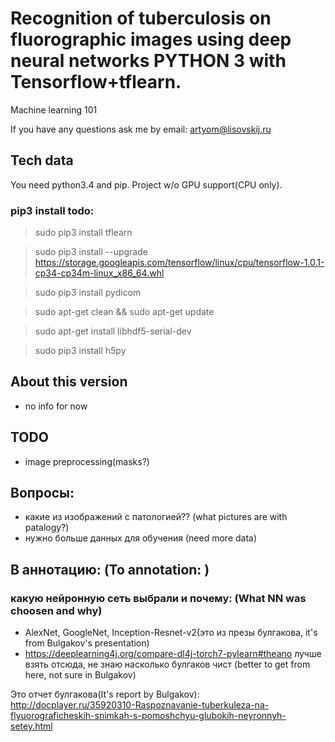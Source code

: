 # Recognition of tuberculosis on fluorographic images using deep neural networks PYTHON 3 with Tensorflow+tflearn.

Machine learning 101

If you have any questions ask me by email: artyom@lisovskij.ru

## Tech data
You need python3.4 and pip. Project w/o GPU support(CPU only).

### pip3 install todo:
> sudo pip3 install tflearn

> sudo pip3 install --upgrade https://storage.googleapis.com/tensorflow/linux/cpu/tensorflow-1.0.1-cp34-cp34m-linux_x86_64.whl

> sudo pip3 install pydicom

> sudo apt-get clean && sudo apt-get update

> sudo apt-get install libhdf5-serial-dev

> sudo pip3 install h5py

## About this version
- no info for now

## TODO
* image preprocessing(masks?)

## Вопросы:
- какие из изображений с патологией?? (what pictures are with patalogy?)
- нужно больше данных для обучения (need more data)

## В аннотацию: (To annotation: ) 
### какую нейронную сеть выбрали и почему: (What NN was choosen and why)
- AlexNet, GoogleNet, Inception-Resnet-v2(это из презы булгакова, it's from Bulgakov's presentation)
- https://deeplearning4j.org/compare-dl4j-torch7-pylearn#theano лучше взять отсюда, не знаю насколько булгаков чист (better to get from here, not sure in Bulgakov)

Это отчет булгакова(It's report by Bulgakov):
http://docplayer.ru/35920310-Raspoznavanie-tuberkuleza-na-flyuorograficheskih-snimkah-s-pomoshchyu-glubokih-neyronnyh-setey.html

